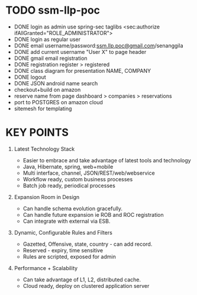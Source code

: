 TODO ssm-llp-poc
===========
- DONE login as admin use spring-sec taglibs  <sec:authorize ifAllGranted="ROLE_ADMINISTRATOR">
- DONE login as regular user
- DONE email username/password:ssm.llp.poc@gmail.com/senanggila
- DONE add current username "User X" to page header
- DONE gmail email registration
- DONE registration     register > registered
- DONE class diagram for presentation NAME, COMPANY
- DONE logout
- DONE JSON android name search
- checkout+build on amazon
- reserve name from page dashboard > companies > reservations
- port to POSTGRES on amazon cloud
- sitemesh for templating


KEY POINTS
============
1. Latest Technology Stack
   - Easier to embrace and take advantage of latest tools and technology
   - Java, Hibernate, spring, web+mobile
   - Multi interface, channel, JSON/REST/web/webservice
   - Workflow ready, custom business processes
   - Batch job ready, periodical processes

2. Expansion Room in Design
   - Can handle schema evolution gracefully.
   - Can handle future expansion ie ROB and ROC registration
   - Can integrate with external via ESB.

3. Dynamic, Configurable Rules and Filters
   - Gazetted, Offensive, state, country - can add record.
   - Reserved - expiry, time sensitive
   - Rules are scripted, exposed for admin

4. Performance + Scalability
   - Can take advantage of L1, L2, distributed cache.
   - Cloud ready, deploy on clustered application server


